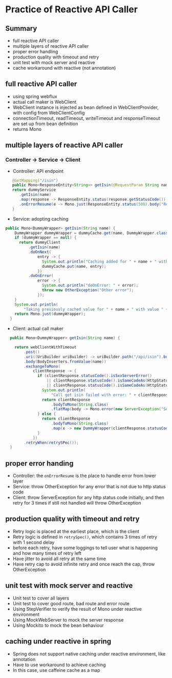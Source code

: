 # Practice of Reactive API Caller

## Summary
 - full reactive API caller
 - multiple layers of reactive API caller
 - proper error handling
 - production quality with timeout and retry
 - unit test with mock server and reactive
 - cache workaround with reactive (not annotation)

## full reactive API caller
 - using spring webflux
 - actual call maker is WebClient
 - WebClient instance is injected as bean defined in WebClientProvider, with config from WebClientConfig
 - connectionTimeout, readTimeout, writeTimeout and responseTimeout are set up from bean definition
 - returns Mono<T>

## multiple layers of reactive API caller
### Controller -> Service -> Client
 - Controller: API endpoint
```java
   @GetMapping("/isin")
   public Mono<ResponseEntity<String>> getIsin(@RequestParam String name) {
   return dummyService
      .getIsin(name)
      .map(response -> ResponseEntity.status(response.getStatusCode()).body(response.getBody()))
      .onErrorResume(e -> Mono.just(ResponseEntity.status(500).body("Real Internal Error")));
   }
   ```
 - Service: adopting caching
```java
public Mono<DummyWrapper> getIsin(String name) {
    DummyWrapper dummyWrapper = dummyCache.get(name, DummyWrapper.class);
    if (dummyWrapper == null) {
      return dummyClient
          .getIsin(name)
          .doOnNext(
              entry -> {
                System.out.println("Caching added for " + name + " with value " + entry);
                dummyCache.put(name, entry);
              })
          .doOnError(
              error -> {
                System.out.println("doOnError: " + error);
                throw new OtherException("Other error");
              });
    }
    System.out.println(
        "Taking previously cached value for " + name + " with value " + dummyWrapper);
    return Mono.just(dummyWrapper);
  }
```
 - Client: actual call maker
```java
  public Mono<DummyWrapper> getIsin(String name) {

    return webClientWithTimeout
        .post()
        .uri((UriBuilder uriBuilder) -> uriBuilder.path("/api/isin").build())
        .body(BodyInserters.fromValue(name))
        .exchangeToMono(
            clientResponse -> {
              if (clientResponse.statusCode().is5xxServerError()
                  || clientResponse.statusCode().isSameCodeAs(HttpStatus.REQUEST_TIMEOUT)
                  || clientResponse.statusCode().isSameCodeAs(HttpStatus.TOO_MANY_REQUESTS)) {
                System.out.println(
                    "Call get isin failed with error: " + clientResponse.statusCode());
                return clientResponse
                    .bodyToMono(String.class)
                    .flatMap(body -> Mono.error(new ServerException("Server error: " + body)));
              } else {
                return clientResponse
                    .bodyToMono(String.class)
                    .map(x -> new DummyWrapper(clientResponse.statusCode(), x));
              }
            })
        .retryWhen(retrySPec());
  }
```

## proper error handing
 - Controller: the `onErrorResume` is the place to handle error from lower layer
 - Service: throw OtherException for any error that is not due to http status code
 - Client: throw ServerException for any http status code initially, 
and then retry for 3 times if still not handled will throw OtherException


## production quality with timeout and retry
 - Retry logic is placed at the earliest place, which is the client
 - Retry logic is defined in `retrySpec()`, which contains 3 times of retry with 1 second delay
 - before each retry, have some loggings to tell user what is happening and how many times of retry left
 - Have jitter to avoid all retry at the same time
 - Have retry cap to avoid infinite retry and once reach the cap, throw OtherException

## unit test with mock server and reactive
 - Unit test to cover all layers
 - Unit test to cover good route, bad route and error route
 - Using StepVerifier to verify the result of Mono under reactive environment
 - Using MockWebServer to mock the server response
 - Using Mockito to mock the bean behaviour

## caching under reactive in spring
 - Spring does not support native caching under reactive environment, like annotation
 - Have to use workaround to achieve caching
 - In this case, use caffeine cache as a map